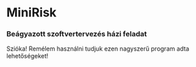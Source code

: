 # MiniRisk
### Beágyazott szoftvertervezés házi feladat

Szióka! Remélem használni tudjuk ezen nagyszerű program adta lehetőségeket!
